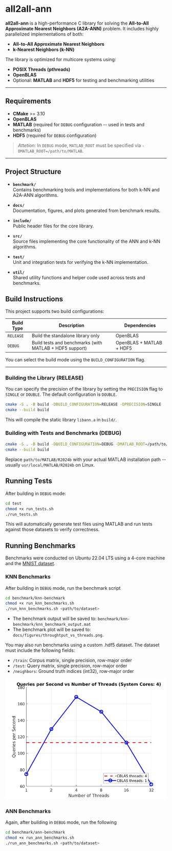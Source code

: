 # all2all-ann

**all2all-ann** is a high-performance C library for solving the **All-to-All Approximate Nearest Neighbors (A2A-ANN)** problem. It includes highly parallelized implementations of both:

- **All-to-All Approximate Nearest Neighbors**
- **k-Nearest Neighbors (k-NN)**

The library is optimized for multicore systems using:
- **POSIX Threads (pthreads)**
- **OpenBLAS**
- Optional: **MATLAB** and **HDF5** for testing and benchmarking utilities

---

## Requirements

- **CMake** >= 3.10
- **OpenBLAS**
- **MATLAB** (required for `DEBUG` configuration -- used in tests and benchmarks)
- **HDF5** (required for `DEBUG` configuration)

> *Attetion*: In `DEBUG` mode, `MATLAB_ROOT` must be specified via `-DMATLAB_ROOT=/path/to/MATLAB`.

---

## Project Structure

- **`benchmark/`**  
  Contains benchmarking tools and implementations for both k-NN and A2A-ANN algorithms.

- **`docs/`**  
  Documentation, figures, and plots generated from benchmark results.

- **`include/`**  
  Public header files for the core library.

- **`src/`**  
  Source files implementing the core functionality of the ANN and k-NN algorithms.

- **`test/`**  
  Unit and integration tests for verifying the k-NN implementation.

- **`util/`**  
  Shared utility functions and helper code used across tests and benchmarks.


## Build Instructions

This project supports two build configurations:

| Build Type     | Description                           | Dependencies               |
|----------------|---------------------------------------|----------------------------|
| `RELEASE`      | Build the standalone library only     | OpenBLAS                   |
| `DEBUG`        | Build tests and benchmarks (with MATLAB + HDF5 support) | OpenBLAS + MATLAB + HDF5 |

You can select the build mode using the `BUILD_CONFIGURATION` flag.

---

### Building the Library (RELEASE)

You can specify the precision of the library by setting the `PRECISION` flag to `SINGLE` or `DOUBLE`.
The default configuration is `DOUBLE`.

```bash
cmake -S . -B build -DBUILD_CONFIGURATION=RELEASE -DPRECISION=SINGLE
cmake --build build
```
This will compile the static library `libann.a` in `build/`.

### Building with Tests and Benchmarks (DEBUG)

```bash
cmake -S . -B build -DBUILD_CONFIGURATION=DEBUG -DMATLAB_ROOT=/path/to/MATLAB/R2024b
cmake --build build
```
Replace `path/to/MATLAB/R2024b` with your actual MATLAB installation path -- 
usually `usr/local/MATLAB/R2024b` on Linux.

## Running Tests

After building in `DEBUG` mode:
```bash
cd test
chmod +x run_tests.sh
./run_tests.sh
```
This will automatically generate test files using MATLAB and run tests against those datasets to 
verify correctness.

## Running Benchmarks
Benchmarks were conducted on Ubuntu 22.04 LTS using a 4-core machine and the
[MNIST dataset](https://github.com/erikbern/ann-benchmarks).

### KNN Benchmarks
After building in `DEBUG` mode, run the benchmark script
```bash
cd benchmark/knn-benchmark
chmod +x run_knn_benchmarks.sh
./run_knn_benchmarks.sh <path/to/dataset>
```
- The benchmark output will be saved to: `benchmark/knn-benchmark/knn_benchmark_output.mat`
- The benchmark plot will be saved to: `docs/figures/throughtput_vs_threads.png`. 

You may also run benchmarks using a custom .hdf5 dataset. The dataset must include the 
following fields:

- `/train`: Corpus matrix, single precision, row-major order
- `/test`: Query matrix, single precision, row-major order
- `/neighbors`: Ground truth indices (int32), row-major order

![knn benchmarks](docs/figures/knn_throughput_vs_threads.png)

### ANN Benchmarks
Again, after building in `DEBUG` mode, run the following
```bash
cd benchmark/ann-benchmark
chmod +x run_ann_benchmarks.sh
./run_ann_benchmarks.sh <path/to/dataset>
```